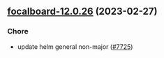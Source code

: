 

## [focalboard-12.0.26](https://github.com/truecharts/charts/compare/focalboard-12.0.25...focalboard-12.0.26) (2023-02-27)

### Chore

- update helm general non-major ([#7725](https://github.com/truecharts/charts/issues/7725))
  
  